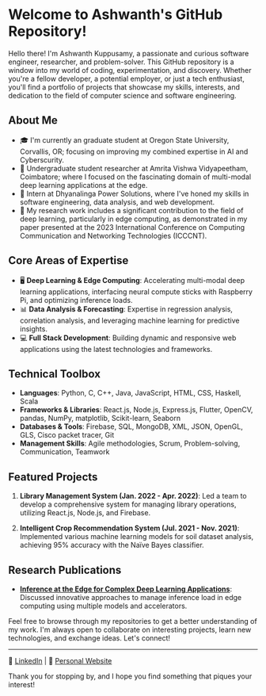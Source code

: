 # Welcome to Ashwanth's GitHub Repository!

Hello there! I'm Ashwanth Kuppusamy, a passionate and curious software engineer, researcher, and problem-solver. This GitHub repository is a window into my world of coding, experimentation, and discovery. Whether you're a fellow developer, a potential employer, or just a tech enthusiast, you'll find a portfolio of projects that showcase my skills, interests, and dedication to the field of computer science and software engineering.

## About Me

- 🎓 I'm currently an graduate student at Oregon State University, Corvallis, OR; focusing on improving my combined expertise in AI and Cyberscurity.
- 💼 Undergraduate student researcher at Amrita Vishwa Vidyapeetham, Coimbatore; where I focused on the fascinating domain of multi-modal deep learning applications at the edge.
- 💼 Intern at Dhyanalinga Power Solutions, where I've honed my skills in software engineering, data analysis, and web development.
- 🔭 My research work includes a significant contribution to the field of deep learning, particularly in edge computing, as demonstrated in my paper presented at the 2023 International Conference on Computing Communication and Networking Technologies (ICCCNT).

## Core Areas of Expertise

- 🖥️ **Deep Learning & Edge Computing**: Accelerating multi-modal deep learning applications, interfacing neural compute sticks with Raspberry Pi, and optimizing inference loads.
- 📊 **Data Analysis & Forecasting**: Expertise in regression analysis, correlation analysis, and leveraging machine learning for predictive insights.
- 💻 **Full Stack Development**: Building dynamic and responsive web applications using the latest technologies and frameworks.

## Technical Toolbox

- **Languages**: Python, C, C++, Java, JavaScript, HTML, CSS, Haskell, Scala
- **Frameworks & Libraries**: React.js, Node.js, Express.js, Flutter, OpenCV, pandas, NumPy, matplotlib, Scikit-learn, Seaborn
- **Databases & Tools**: Firebase, SQL, MongoDB, XML, JSON, OpenGL, GLS, Cisco packet tracer, Git
- **Management Skills**: Agile methodologies, Scrum, Problem-solving, Communication, Teamwork

## Featured Projects

1. **Library Management System (Jan. 2022 - Apr. 2022)**: Led a team to develop a comprehensive system for managing library operations, utilizing React.js, Node.js, and Firebase.

2. **Intelligent Crop Recommendation System (Jul. 2021 - Nov. 2021)**: Implemented various machine learning models for soil dataset analysis, achieving 95% accuracy with the Naïve Bayes classifier.

## Research Publications

- <a href="https://ieeexplore.ieee.org/document/10306363/" target="_blank">**Inference at the Edge for Complex Deep Learning Applications**</a>: Discussed innovative approaches to manage inference load in edge computing using multiple models and accelerators.

Feel free to browse through my repositories to get a better understanding of my work. I'm always open to collaborate on interesting projects, learn new technologies, and exchange ideas. Let's connect!

---

🔗 <a href="https://www.linkedin.com/in/ashwanth-kuppusamy-b031b019a/" target="_blank">LinkedIn</a> | 🔗 <a href="https://ashwanth-07.github.io/me/" target="_blank">Personal Website</a> 

Thank you for stopping by, and I hope you find something that piques your interest!
